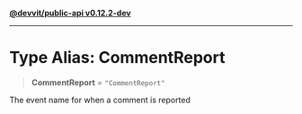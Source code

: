 [**@devvit/public-api v0.12.2-dev**](../README.md)

---

# Type Alias: CommentReport

> **CommentReport** = `"CommentReport"`

The event name for when a comment is reported
